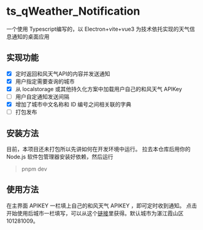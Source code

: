 # ts_qWeather_Notification
一个使用 Typescript编写的，以 Electron+vite+vue3 为技术依托实现的天气信息通知的桌面应用
## 实现功能

- [x] 定时返回和风天气API的内容并发送通知
- [x] 用户指定需要查询的城市
- [x] 从 localstorage 或其他持久化方案中加载用户自己的和风天气 APIKey
- [ ] 用户自定通知发送间隔
- [x] 增加了城市中文名称和 ID 编号之间相关联的字典
- [ ] 打包发布

## 安装方法

目前，本项目还未打包所以先讲如何在开发环境中运行。
拉去本仓库后用你的 Node.js 软件包管理器安装好依赖，然后运行
> pnpm dev

## 使用方法

在主界面 APIKEY 一栏填上自己的和风天气 APIKEY ，即可定时收到通知。
点击开始使用后城市一栏填写，可以从这个[链接](https://github.com/qwd/LocationList)里获得。默认城市为湛江霞山区 101281009。
